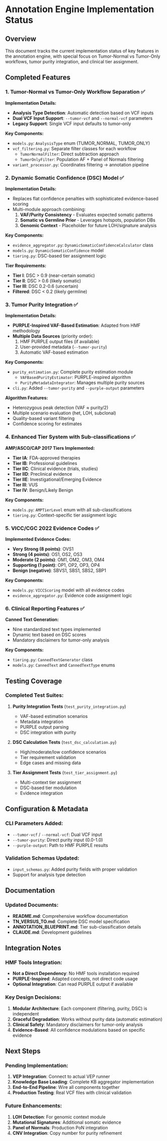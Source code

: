 # Annotation Engine Implementation Status

## Overview
This document tracks the current implementation status of key features in the annotation engine, with special focus on Tumor-Normal vs Tumor-Only workflows, tumor purity integration, and clinical tier assignment.

## Completed Features

### 1. Tumor-Normal vs Tumor-Only Workflow Separation ✅

**Implementation Details:**
- **Analysis Type Detection**: Automatic detection based on VCF inputs
- **Dual VCF Input Support**: `--tumor-vcf` and `--normal-vcf` parameters
- **Legacy Support**: Single VCF input defaults to tumor-only

**Key Components:**
- `models.py`: `AnalysisType` enum (TUMOR_NORMAL, TUMOR_ONLY)
- `vcf_filtering.py`: Separate filter classes for each workflow
  - `TumorNormalFilter`: Direct subtraction approach
  - `TumorOnlyFilter`: Population AF + Panel of Normals filtering
- `variant_processor.py`: Coordinates filtering → annotation pipeline

### 2. Dynamic Somatic Confidence (DSC) Model ✅

**Implementation Details:**
- Replaces flat confidence penalties with sophisticated evidence-based scoring
- Multi-module approach combining:
  1. **VAF/Purity Consistency** - Evaluates expected somatic patterns
  2. **Somatic vs Germline Prior** - Leverages hotspots, population DBs
  3. **Genomic Context** - Placeholder for future LOH/signature analysis

**Key Components:**
- `evidence_aggregator.py`: `DynamicSomaticConfidenceCalculator` class
- `models.py`: `DynamicSomaticConfidence` model
- `tiering.py`: DSC-based tier assignment logic

**Tier Requirements:**
- **Tier I**: DSC > 0.9 (near-certain somatic)
- **Tier II**: DSC > 0.6 (likely somatic)
- **Tier III**: DSC 0.2-0.6 (uncertain)
- **Filtered**: DSC < 0.2 (likely germline)

### 3. Tumor Purity Integration ✅

**Implementation Details:**
- **PURPLE-Inspired VAF-Based Estimation**: Adapted from HMF methodology
- **Multiple Data Sources** (priority order):
  1. HMF PURPLE output files (if available)
  2. User-provided metadata (`--tumor-purity`)
  3. Automatic VAF-based estimation

**Key Components:**
- `purity_estimation.py`: Complete purity estimation module
  - `VAFBasedPurityEstimator`: PURPLE-inspired algorithm
  - `PurityMetadataIntegrator`: Manages multiple purity sources
- `cli.py`: Added `--tumor-purity` and `--purple-output` parameters

**Algorithm Features:**
- Heterozygous peak detection (VAF ≈ purity/2)
- Multiple scenario evaluation (het, LOH, subclonal)
- Quality-based variant filtering
- Confidence scoring for estimates

### 4. Enhanced Tier System with Sub-classifications ✅

**AMP/ASCO/CAP 2017 Tiers Implemented:**
- **Tier IA**: FDA-approved therapies
- **Tier IB**: Professional guidelines
- **Tier IIC**: Clinical evidence (trials, studies)
- **Tier IID**: Preclinical evidence
- **Tier IIE**: Investigational/Emerging Evidence
- **Tier III**: VUS
- **Tier IV**: Benign/Likely Benign

**Key Components:**
- `models.py`: `AMPTierLevel` enum with all sub-classifications
- `tiering.py`: Context-specific tier assignment logic

### 5. VICC/CGC 2022 Evidence Codes ✅

**Implemented Evidence Codes:**
- **Very Strong (8 points)**: OVS1
- **Strong (4 points)**: OS1, OS2, OS3
- **Moderate (2 points)**: OM1, OM2, OM3, OM4
- **Supporting (1 point)**: OP1, OP2, OP3, OP4
- **Benign (negative)**: SBVS1, SBS1, SBS2, SBP1

**Key Components:**
- `models.py`: `VICCScoring` model with all evidence codes
- `evidence_aggregator.py`: Evidence code assignment logic

### 6. Clinical Reporting Features ✅

**Canned Text Generation:**
- Nine standardized text types implemented
- Dynamic text based on DSC scores
- Mandatory disclaimers for tumor-only analysis

**Key Components:**
- `tiering.py`: `CannedTextGenerator` class
- `models.py`: `CannedText` and `CannedTextType` enums

## Testing Coverage

### Completed Test Suites:
1. **Purity Integration Tests** (`test_purity_integration.py`)
   - VAF-based estimation scenarios
   - Metadata integration
   - PURPLE output parsing
   - DSC integration with purity

2. **DSC Calculation Tests** (`test_dsc_calculation.py`)
   - High/moderate/low confidence scenarios
   - Tier requirement validation
   - Edge cases and missing data

3. **Tier Assignment Tests** (`test_tier_assignment.py`)
   - Multi-context tier assignment
   - DSC-based tier modulation
   - Evidence integration

## Configuration & Metadata

### CLI Parameters Added:
- `--tumor-vcf` / `--normal-vcf`: Dual VCF input
- `--tumor-purity`: Direct purity input (0.0-1.0)
- `--purple-output`: Path to HMF PURPLE results

### Validation Schemas Updated:
- `input_schemas.py`: Added purity fields with proper validation
- Support for analysis type detection

## Documentation

### Updated Documents:
- **README.md**: Comprehensive workflow documentation
- **TN_VERSUS_TO.md**: Complete DSC model specification
- **ANNOTATION_BLUEPRINT.md**: Tier sub-classification details
- **CLAUDE.md**: Development guidelines

## Integration Notes

### HMF Tools Integration:
- **Not a Direct Dependency**: No HMF tools installation required
- **PURPLE-Inspired**: Adapted concepts, not direct code usage
- **Optional Integration**: Can read PURPLE output if available

### Key Design Decisions:
1. **Modular Architecture**: Each component (filtering, purity, DSC) is independent
2. **Graceful Degradation**: Works without purity data (automatic estimation)
3. **Clinical Safety**: Mandatory disclaimers for tumor-only analysis
4. **Evidence-Based**: All confidence modulations based on specific evidence

## Next Steps

### Pending Implementation:
1. **VEP Integration**: Connect to actual VEP runner
2. **Knowledge Base Loading**: Complete KB aggregator implementation
3. **End-to-End Pipeline**: Wire all components together
4. **Production Testing**: Real VCF files with clinical validation

### Future Enhancements:
1. **LOH Detection**: For genomic context module
2. **Mutational Signatures**: Additional somatic evidence
3. **Panel of Normals**: Production PoN integration
4. **CNV Integration**: Copy number for purity refinement